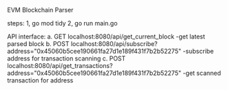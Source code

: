 EVM Blockchain Parser

steps:
1, go mod tidy
2, go run main.go

API interface:
    a. GET localhost:8080/api/get_current_block
        -get latest parsed block
    b. POST localhost:8080/api/subscribe?address="0x45060b5cee190661fa27d1e189f431f7b2b52275"
        -subscribe address for transaction scanning
    c. POST localhost:8080/api/get_transactions?address="0x45060b5cee190661fa27d1e189f431f7b2b52275"
        -get scanned transaction for address